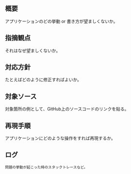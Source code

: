 ## 概要

アプリケーションのどの挙動 or 書き方が望ましくないか。

## 指摘観点

それはなぜ望ましくないか。

## 対応方針

たとえばどのように修正すればよいか。

## 対象ソース

対象箇所の例として、GitHub上のソースコードのリンクを貼る。

## 再現手順

アプリケーションにどのような操作をすれば再現するか。

## ログ

```
問題の挙動が起こった時のスタックトレースなど。
```
